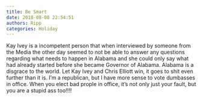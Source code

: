 ```yaml
---
title: Be Smart
date: 2018-08-08 22:54:51
authors: Ripp
categories: Holiday
---
```


 Kay Ivey is a incompetent person that when interviewed by someone from the Media the other day seemed to not be able to answer any questions regarding what needs to happen in Alabama and she could only say what had already started before she became Governor of Alabama. Alabama is a disgrace to the world. Let Kay Ivey and Chris Elliott win, it goes to shit even further than it is. I’m a republican, but I have more sense to vote dumbasses in office. When you elect bad prople in office, it’s not only just your fault, but you are a stupid ass too!!!!